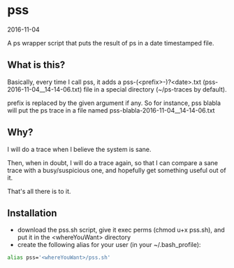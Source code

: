 pss
=================
2016-11-04


A ps wrapper script that puts the result of ps in a date timestamped file.



What is this?
----------------
Basically, every time I call pss, it adds a pss-(&lt;prefix>-)?&lt;date>.txt (pss-2016-11-04__14-14-06.txt) file in a special directory (~/ps-traces by default).

prefix is replaced by the given argument if any. So for instance, pss blabla will put the ps trace in a file named pss-blabla-2016-11-04__14-14-06.txt


Why?
-------
I will do a trace when I believe the system is sane.

Then, when in doubt, I will do a trace again, so that I can compare a sane trace with a busy/suspicious one, and hopefully get something useful out of it.

That's all there is to it.


Installation
----------------

- download the pss.sh script, give it exec perms (chmod u+x pss.sh), and put it in the &lt;whereYouWant> directory
- create the following alias for your user (in your ~/.bash_profile): 
```bash
alias pss='<whereYouWant>/pss.sh'
```




